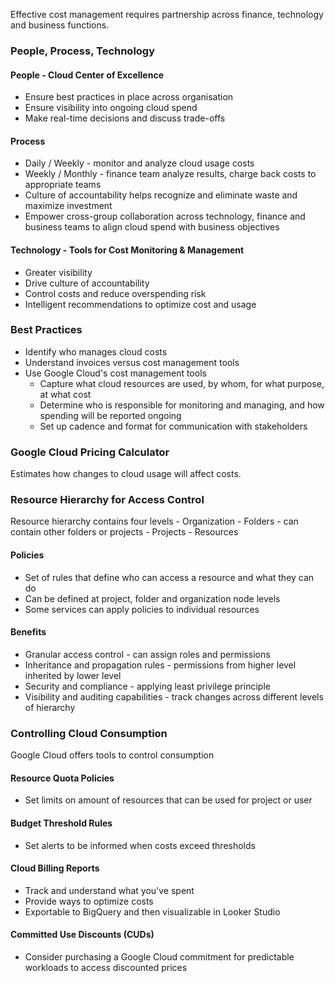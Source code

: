 Effective cost management requires partnership across finance, technology and business functions.

### People, Process, Technology
#### People - Cloud Center of Excellence
- Ensure best practices in place across organisation
- Ensure visibility into ongoing cloud spend
- Make real-time decisions and discuss trade-offs

#### Process 
- Daily / Weekly - monitor and analyze cloud usage costs
- Weekly / Monthly - finance team analyze results, charge back costs to appropriate teams
- Culture of accountability helps recognize and eliminate waste and maximize investment
- Empower cross-group collaboration across technology, finance and business teams to align cloud spend with business objectives

#### Technology - Tools for Cost Monitoring & Management
- Greater visibility
- Drive culture of accountability
- Control costs and reduce overspending risk
- Intelligent recommendations to optimize cost and usage


### Best Practices
- Identify who manages cloud costs
- Understand invoices versus cost management tools
- Use Google Cloud's cost management tools
	- Capture what cloud resources are used, by whom, for what purpose, at what cost
	- Determine who is responsible for monitoring and managing, and how spending will be reported ongoing
	- Set up cadence and format for communication with stakeholders


### Google Cloud Pricing Calculator
Estimates how changes to cloud usage will affect costs.


### Resource Hierarchy for Access Control

Resource hierarchy contains four levels
	- Organization
	- Folders - can contain other folders or projects
	- Projects
	- Resources

#### Policies
- Set of rules that define who can access a resource and what they can do
- Can be defined at project, folder and organization node levels
- Some services can apply policies to individual resources

#### Benefits
- Granular access control - can assign roles and permissions
- Inheritance and propagation rules - permissions from higher level inherited by lower level
- Security and compliance - applying least privilege principle
- Visibility and auditing capabilities - track changes across different levels of hierarchy

### Controlling Cloud Consumption

Google Cloud offers tools to control consumption

#### Resource Quota Policies
- Set limits on amount of resources that can be used for project or user

#### Budget Threshold Rules
- Set alerts to be informed when costs exceed thresholds

#### Cloud Billing Reports
- Track and understand what you've spent
- Provide ways to optimize costs
- Exportable to BigQuery and then visualizable in Looker Studio

#### Committed Use Discounts (CUDs)
- Consider purchasing a Google Cloud commitment for predictable workloads to access discounted prices